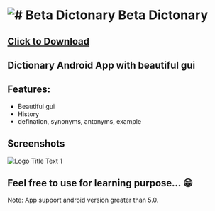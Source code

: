 #  ![# Beta Dictonary ](https://github.com/Helium-He/MyDictonary/blob/master/raw/i.png "Beta Dictonary ") Beta Dictonary

## [Click to Download](https://github.com/Helium-He/MyDictonary/raw/master/raw/MyDictionary.apk)
## Dictionary Android App with beautiful gui



## Features: ##
* Beautiful gui
* History
* defination, synonyms, antonyms, example



## Screenshots ##

![](https://github.com/Helium-He/MyDictonary/blob/master/raw/screenshots.png "Logo Title Text 1")


## Feel free to use for learning purpose... :grin:
Note: App support android version greater than 5.0.






